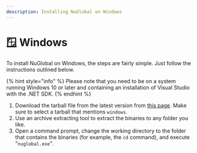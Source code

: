 ```yaml
---
description: Installing NuGlobal on Windows
---
```


# 🪟 Windows

To install NuGlobal on Windows, the steps are fairly simple. Just follow the instructions outlined below.

{% hint style="info" %}
Please note that you need to be on a system running Windows 10 or later and containing an installation of Visual Studio with the .NET SDK.
{% endhint %}

1. Download the tarball file from the latest version from [this page](https://github.com/Aptivi/nuglobal/releases). Make sure to select a tarball that mentions `windows`.
2. Use an archive extracting tool to extract the binaries to any folder you like.
3. Open a command prompt, change the working directory to the folder that contains the binaries (for example, the `cd` command), and execute "`nuglobal.exe`".
